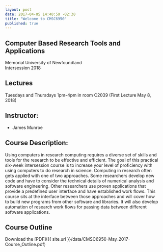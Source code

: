 ```yaml
---
layout: post
date: 2017-04-05 14:40:50 -02:30
title: "Welcome to CMSC6950"
published: true
---
```


## Computer Based Research Tools and Applications
  Memorial University of Newfoundland  
  Intersession 2018

## Lectures
  Tuesdays and Thursdays 1pm-4pm in room C2039 (First Lecture May 8, 2018)

## Instructor:

* James Munroe

## Course Description:

  Using computers in research computing requires a diverse set of skills and tools for the
  research to be effective and efficient. The goal of this practical six-week intersession course is
  to increase your level of proficiency with using computers to do research in science.
  Computing in research often gets applied with one of two approaches. Some researchers
  develop new code and have to consider the technical details of numerical analysis and software
  engineering. Other researchers use proven applications that provide a predefined user
  interface and have established work flows. This course sits at the interface between those
  approaches and will cover how to build new programs from other software and libraries. It will
  also develop automation of research work flows for passing data between different software
  applications.

## Course Outline

Download the [PDF]({{ site.url }}/data/CMSC6950-May_2017-Course_Outline.pdf)
